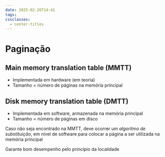```yaml
---
date: 2025-02-26T14:41
tags: 
cssclasses:
  - center-titles
---
```

# Paginação

## Main memory translation table (MMTT)

- Implementada em hardware (em teoria)
- Tamanho = número de páginas na memória principal
## Disk memory translation table (DMTT)

- Implementada em software, armazenada na memória principal
- Tamanho = número de páginas em disco

Caso não seja encontrado na MMTT, deve ocorrer um *algoritmo de substituição*, em nível de software para colocar a página a ser utilizada na memória principal

Garante bom desempenho pelo princípio da localidade
